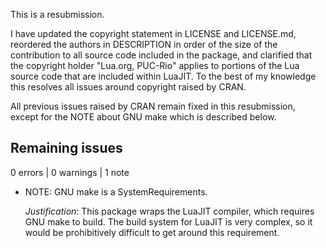 This is a resubmission.

I have updated the copyright statement in LICENSE and LICENSE.md, reordered the
authors in DESCRIPTION in order of the size of the contribution to all source 
code included in the package, and clarified that the copyright holder "Lua.org,
PUC-Rio" applies to portions of the Lua source code that are included within
LuaJIT. To the best of my knowledge this resolves all issues around copyright
raised by CRAN.

All previous issues raised by CRAN remain fixed in this resubmission, except 
for the NOTE about GNU make which is described below.

## Remaining issues

0 errors \| 0 warnings \| 1 note

-   NOTE: GNU make is a SystemRequirements.

    *Justification*: This package wraps the LuaJIT compiler, which requires GNU 
    make to build. The build system for LuaJIT is very complex, so it would be 
    prohibitively difficult to get around this requirement.
